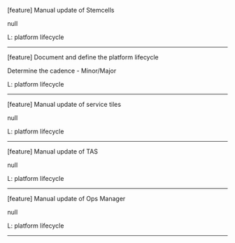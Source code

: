 [feature] Manual update of Stemcells

null

L: platform lifecycle

---

[feature] Document and define the platform lifecycle 

Determine the cadence - Minor/Major

L: platform lifecycle

---

[feature] Manual update of service tiles

null

L: platform lifecycle

---

[feature] Manual update of TAS

null

L: platform lifecycle

---

[feature] Manual update of Ops Manager

null

L: platform lifecycle

---

